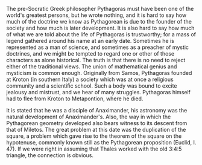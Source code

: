 The pre-Socratic Greek philosopher Pythagoras must have been one of the world's greatest persons, but he wrote nothing, and it is hard to say how much of the doctrine we know as Pythagorean is due to the founder of the society and how much is later development. It is also hard to say how much of what we are told about the life of Pythagoras is trustworthy; for a mass of legend gathered around his name at an early date. Sometimes he is represented as a man of science, and sometimes as a preacher of mystic doctrines, and we might be tempted to regard one or other of those characters as alone historical. The truth is that there is no need to reject either of the traditional views. The union of mathematical genius and mysticism is common enough. Originally from Samos, Pythagoras founded at Kroton (in southern Italy) a society which was at once a religious community and a scientific school. Such a body was bound to excite jealousy and mistrust, and we hear of many struggles. Pythagoras himself had to flee from Kroton to Metapontion, where he died.

It is stated that he was a disciple of Anaximander, his astronomy was the natural development of Anaximander's. Also, the way in which the Pythagorean geometry developed also bears witness to its descent from that of Miletos. The great problem at this date was the duplication of the square, a problem which gave rise to the theorem of the square on the hypotenuse, commonly known still as the Pythagorean proposition (Euclid, I. 47). If we were right in assuming that Thales worked with the old 3:4:5 triangle, the connection is obvious.